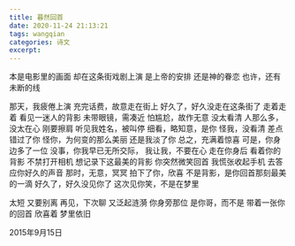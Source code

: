 ```yaml
---
title: 暮然回首
date: 2020-11-24 21:13:21
tags: wangqian
categories: 诗文
excerpt: 
---
```

本是电影里的画面
却在这条街戏剧上演
是上帝的安排
还是神的眷恋
也许，还有未断的线

那天，我疲倦上演
充完话费，故意走在街上
好久了，好久没走在这条街了
走着走着
看见一迷人的背影
未带眼镜，需凑近
怕尴尬，故作无意
没太看清
人那么多，没太在心
刚要擦肩
听见我姓名，被叫停
细看，略知意，是你
怪我，没看清
差点错过了你
怪你，为何变的那么美丽
还是我淡了你
总之，充满着惊喜
可是，你身边多了一位
没事，你我早已无所交际，
我让我，不要在心
走在你身后
看着你的背影
不禁打开相机
想记录下这最美的背影
你突然微笑回首
我慌张收起手机
去答应你好久的声音
那时，无意，冥冥
拍下了你，欣喜
不是背影，是你回首那刻最美的一滴
好久了，好久没见你了
这次见你笑，不是在梦里

太短
又要别离
再见，下次聊
又泛起涟漪
你身旁那位
是你哥，而不是
带着一张你的回首
欣喜着
梦里依旧

2015年9月15日
